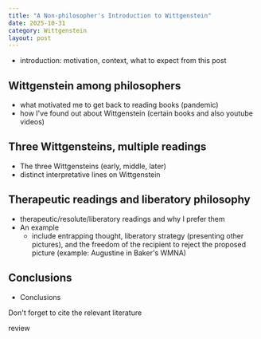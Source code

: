 ```yaml
---
title: "A Non-philosopher's Introduction to Wittgenstein"
date: 2025-10-31
category: Wittgenstein
layout: post
---
```


- introduction: motivation, context, what to expect from this post

## Wittgenstein among philosophers

- what motivated me to get back to reading books (pandemic)
- how I've found out about Wittgenstein (certain books and also youtube videos)

## Three Wittgensteins, multiple readings

- The three Wittgensteins (early, middle, later)
- distinct interpretative lines on Wittgenstein

## Therapeutic readings and liberatory philosophy

- therapeutic/resolute/liberatory readings and why I prefer them
- An example
  - include entrapping thought, liberatory strategy (presenting other pictures), and the freedom of the recipient to reject the proposed picture (example: Augustine in Baker's WMNA)

## Conclusions

- Conclusions

Don't forget to cite the relevant literature

review